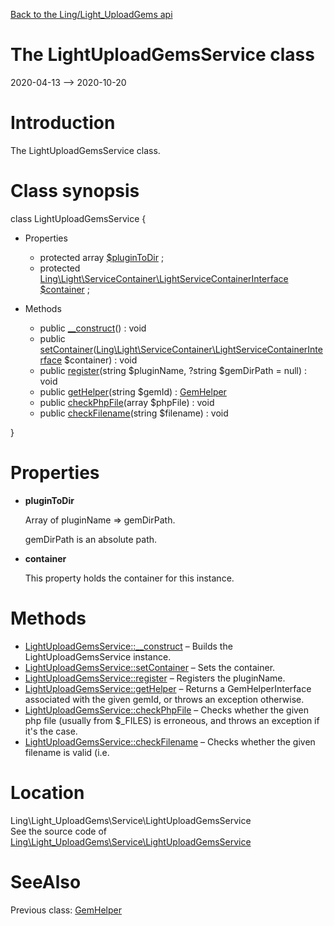 [Back to the Ling/Light_UploadGems api](https://github.com/lingtalfi/Light_UploadGems/blob/master/doc/api/Ling/Light_UploadGems.md)



The LightUploadGemsService class
================
2020-04-13 --> 2020-10-20






Introduction
============

The LightUploadGemsService class.



Class synopsis
==============


class <span class="pl-k">LightUploadGemsService</span>  {

- Properties
    - protected array [$pluginToDir](#property-pluginToDir) ;
    - protected [Ling\Light\ServiceContainer\LightServiceContainerInterface](https://github.com/lingtalfi/Light/blob/master/doc/api/Ling/Light/ServiceContainer/LightServiceContainerInterface.md) [$container](#property-container) ;

- Methods
    - public [__construct](https://github.com/lingtalfi/Light_UploadGems/blob/master/doc/api/Ling/Light_UploadGems/Service/LightUploadGemsService/__construct.md)() : void
    - public [setContainer](https://github.com/lingtalfi/Light_UploadGems/blob/master/doc/api/Ling/Light_UploadGems/Service/LightUploadGemsService/setContainer.md)([Ling\Light\ServiceContainer\LightServiceContainerInterface](https://github.com/lingtalfi/Light/blob/master/doc/api/Ling/Light/ServiceContainer/LightServiceContainerInterface.md) $container) : void
    - public [register](https://github.com/lingtalfi/Light_UploadGems/blob/master/doc/api/Ling/Light_UploadGems/Service/LightUploadGemsService/register.md)(string $pluginName, ?string $gemDirPath = null) : void
    - public [getHelper](https://github.com/lingtalfi/Light_UploadGems/blob/master/doc/api/Ling/Light_UploadGems/Service/LightUploadGemsService/getHelper.md)(string $gemId) : [GemHelper](https://github.com/lingtalfi/Light_UploadGems/blob/master/doc/api/Ling/Light_UploadGems/GemHelper/GemHelper.md)
    - public [checkPhpFile](https://github.com/lingtalfi/Light_UploadGems/blob/master/doc/api/Ling/Light_UploadGems/Service/LightUploadGemsService/checkPhpFile.md)(array $phpFile) : void
    - public [checkFilename](https://github.com/lingtalfi/Light_UploadGems/blob/master/doc/api/Ling/Light_UploadGems/Service/LightUploadGemsService/checkFilename.md)(string $filename) : void

}




Properties
=============

- <span id="property-pluginToDir"><b>pluginToDir</b></span>

    Array of pluginName => gemDirPath.
    
    gemDirPath is an absolute path.
    
    

- <span id="property-container"><b>container</b></span>

    This property holds the container for this instance.
    
    



Methods
==============

- [LightUploadGemsService::__construct](https://github.com/lingtalfi/Light_UploadGems/blob/master/doc/api/Ling/Light_UploadGems/Service/LightUploadGemsService/__construct.md) &ndash; Builds the LightUploadGemsService instance.
- [LightUploadGemsService::setContainer](https://github.com/lingtalfi/Light_UploadGems/blob/master/doc/api/Ling/Light_UploadGems/Service/LightUploadGemsService/setContainer.md) &ndash; Sets the container.
- [LightUploadGemsService::register](https://github.com/lingtalfi/Light_UploadGems/blob/master/doc/api/Ling/Light_UploadGems/Service/LightUploadGemsService/register.md) &ndash; Registers the pluginName.
- [LightUploadGemsService::getHelper](https://github.com/lingtalfi/Light_UploadGems/blob/master/doc/api/Ling/Light_UploadGems/Service/LightUploadGemsService/getHelper.md) &ndash; Returns a GemHelperInterface associated with the given gemId, or throws an exception otherwise.
- [LightUploadGemsService::checkPhpFile](https://github.com/lingtalfi/Light_UploadGems/blob/master/doc/api/Ling/Light_UploadGems/Service/LightUploadGemsService/checkPhpFile.md) &ndash; Checks whether the given php file (usually from $_FILES) is erroneous, and throws an exception if it's the case.
- [LightUploadGemsService::checkFilename](https://github.com/lingtalfi/Light_UploadGems/blob/master/doc/api/Ling/Light_UploadGems/Service/LightUploadGemsService/checkFilename.md) &ndash; Checks whether the given filename is valid (i.e.





Location
=============
Ling\Light_UploadGems\Service\LightUploadGemsService<br>
See the source code of [Ling\Light_UploadGems\Service\LightUploadGemsService](https://github.com/lingtalfi/Light_UploadGems/blob/master/Service/LightUploadGemsService.php)



SeeAlso
==============
Previous class: [GemHelper](https://github.com/lingtalfi/Light_UploadGems/blob/master/doc/api/Ling/Light_UploadGems/GemHelper/GemHelper.md)<br>
